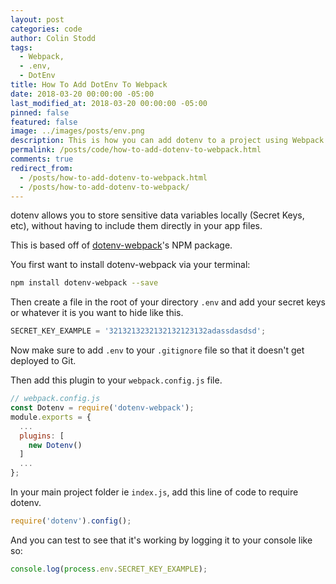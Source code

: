 ```yaml
---
layout: post
categories: code
author: Colin Stodd
tags:
  - Webpack,
  - .env,
  - DotEnv
title: How To Add DotEnv To Webpack
date: 2018-03-20 00:00:00 -05:00
last_modified_at: 2018-03-20 00:00:00 -05:00
pinned: false
featured: false
image: ../images/posts/env.png
description: This is how you can add dotenv to a project using Webpack.
permalink: /posts/code/how-to-add-dotenv-to-webpack.html
comments: true
redirect_from:
  - /posts/how-to-add-dotenv-to-webpack.html
  - /posts/how-to-add-dotenv-to-webpack/
---
```


dotenv allows you to store sensitive data variables locally (Secret Keys, etc), without having to include them directly in your app files.

This is based off of <a href="https://www.npmjs.com/package/dotenv-webpack" target="_blank" rel="noopener">dotenv-webpack</a>'s NPM package.

You first want to install dotenv-webpack via your terminal:

```bash
npm install dotenv-webpack --save
```

Then create a file in the root of your directory `.env` and add your secret keys or whatever it is you want to hide like this.

```javascript
SECRET_KEY_EXAMPLE = '3213213232132132123132adassdasdsd';
```

Now make sure to add `.env` to your `.gitignore` file so that it doesn't get deployed to Git.

Then add this plugin to your `webpack.config.js` file.


```javascript
// webpack.config.js
const Dotenv = require('dotenv-webpack');
module.exports = {
  ...
  plugins: [
    new Dotenv()
  ]
  ...
};
```

In your main project folder ie `index.js`, add this line of code to require dotenv.

```javascript
require('dotenv').config();
```

And you can test to see that it's working by logging it to your console like so:

```javascript
console.log(process.env.SECRET_KEY_EXAMPLE);
```